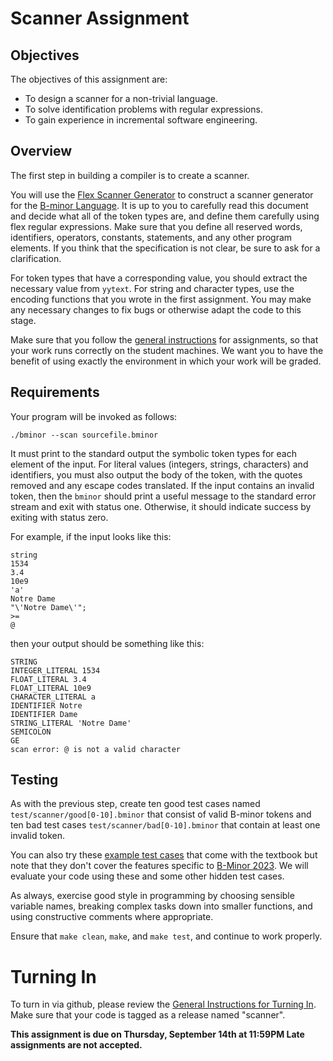# Scanner Assignment

## Objectives

The objectives of this assignment are:
- To design a scanner for a non-trivial language.
- To solve identification problems with regular expressions.
- To gain experience in incremental software engineering.

## Overview 

The first step in building a compiler is to create a scanner.

You will use the [Flex Scanner Generator](https://westes.github.io/flex/manual/)
to construct a scanner generator for the [B-minor Language](bminor).
It is up to you to carefully read this document and decide what all of the
token types are, and define them carefully using flex regular expressions.
Make sure that you define all reserved words, identifiers, operators, constants,
statements, and any other program elements.
If you think that the specification is not clear, be sure to ask for
a clarification.

For token types that have a corresponding value, you should extract the necessary
value from `yytext`.  For string and character types, use the encoding functions that
you wrote in the first assignment.  You may make any necessary changes to fix bugs or
otherwise adapt the code to this stage.

Make sure that you follow the [general instructions](general) for assignments,
so that your work runs correctly on the student machines.
We want you to have the benefit of using exactly the environment in which
your work will be graded.

## Requirements

Your program will be invoked as follows:
```
./bminor --scan sourcefile.bminor
```
It must print to the standard output the
symbolic token types for each element of the input.
For literal values (integers, strings, characters) and identifiers, you
must also output the body of the token, with the quotes removed and
any escape codes translated.  If the input contains an invalid token,
then the `bminor` should print a useful message to the standard error stream
and exit with status one.  Otherwise, it should indicate success by exiting with status zero.

For example, if the input looks like this:
```
string
1534
3.4
10e9
'a'
Notre Dame
"\'Notre Dame\'";
>=
@
```
then your output should be something like this:
```
STRING
INTEGER_LITERAL 1534
FLOAT_LITERAL 3.4
FLOAT_LITERAL 10e9
CHARACTER_LITERAL a
IDENTIFIER Notre
IDENTIFIER Dame
STRING_LITERAL 'Notre Dame'
SEMICOLON
GE
scan error: @ is not a valid character
```

## Testing

As with the previous step, create ten good test cases named `test/scanner/good[0-10].bminor`
that consist of valid B-minor tokens and ten bad test cases `test/scanner/bad[0-10].bminor`
that contain at least one invalid token.

You can also try these [example test cases](https://github.com/dthain/compilerbook-examples/tree/master/tests/scanner)
that come with the textbook but note that they don't cover the features specific to [B-Minor 2023](bminor).
We will evaluate your code using these and some other hidden test cases.

As always, exercise good style in programming by choosing sensible
variable names, breaking complex tasks down into smaller functions,
and using constructive comments where appropriate.

Ensure that `make clean`, `make`, and `make test`, and continue to work properly.

# Turning In

To turn in via github, please review the [General Instructions for Turning In](general.md).  Make sure that your code is tagged as a release named "scanner".

**This assignment is due on Thursday, September 14th at 11:59PM  Late assignments are not accepted.**

